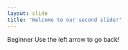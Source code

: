 ```yaml
---
layout: slide
title: "Welcome to our second slide!"
---
```

Beginner
Use the left arrow to go back!
